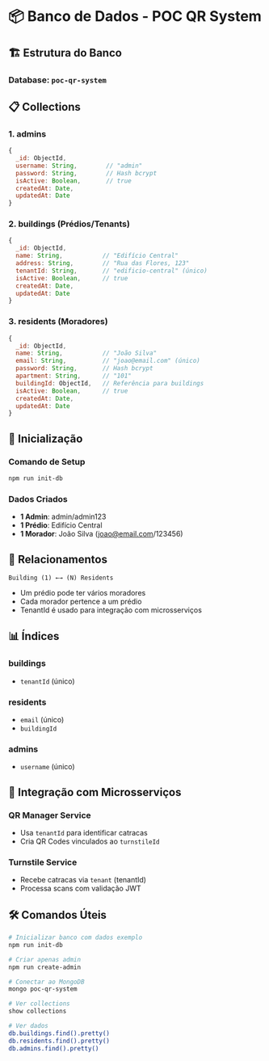 # 📦 Banco de Dados - POC QR System

## 🏗️ Estrutura do Banco

### Database: `poc-qr-system`

## 📋 Collections

### 1. **admins**
```javascript
{
  _id: ObjectId,
  username: String,        // "admin"
  password: String,        // Hash bcrypt
  isActive: Boolean,       // true
  createdAt: Date,
  updatedAt: Date
}
```

### 2. **buildings** (Prédios/Tenants)
```javascript
{
  _id: ObjectId,
  name: String,           // "Edifício Central"
  address: String,        // "Rua das Flores, 123"
  tenantId: String,       // "edificio-central" (único)
  isActive: Boolean,      // true
  createdAt: Date,
  updatedAt: Date
}
```

### 3. **residents** (Moradores)
```javascript
{
  _id: ObjectId,
  name: String,           // "João Silva"
  email: String,          // "joao@email.com" (único)
  password: String,       // Hash bcrypt
  apartment: String,      // "101"
  buildingId: ObjectId,   // Referência para buildings
  isActive: Boolean,      // true
  createdAt: Date,
  updatedAt: Date
}
```

## 🚀 Inicialização

### Comando de Setup
```bash
npm run init-db
```

### Dados Criados
- **1 Admin**: admin/admin123
- **1 Prédio**: Edifício Central
- **1 Morador**: João Silva (joao@email.com/123456)

## 🔗 Relacionamentos

```
Building (1) ←→ (N) Residents
```

- Um prédio pode ter vários moradores
- Cada morador pertence a um prédio
- TenantId é usado para integração com microsserviços

## 📊 Índices

### buildings
- `tenantId` (único)

### residents  
- `email` (único)
- `buildingId`

### admins
- `username` (único)

## 🔄 Integração com Microsserviços

### QR Manager Service
- Usa `tenantId` para identificar catracas
- Cria QR Codes vinculados ao `turnstileId`

### Turnstile Service  
- Recebe catracas via `tenant` (tenantId)
- Processa scans com validação JWT

## 🛠️ Comandos Úteis

```bash
# Inicializar banco com dados exemplo
npm run init-db

# Criar apenas admin
npm run create-admin

# Conectar ao MongoDB
mongo poc-qr-system

# Ver collections
show collections

# Ver dados
db.buildings.find().pretty()
db.residents.find().pretty()
db.admins.find().pretty()
```